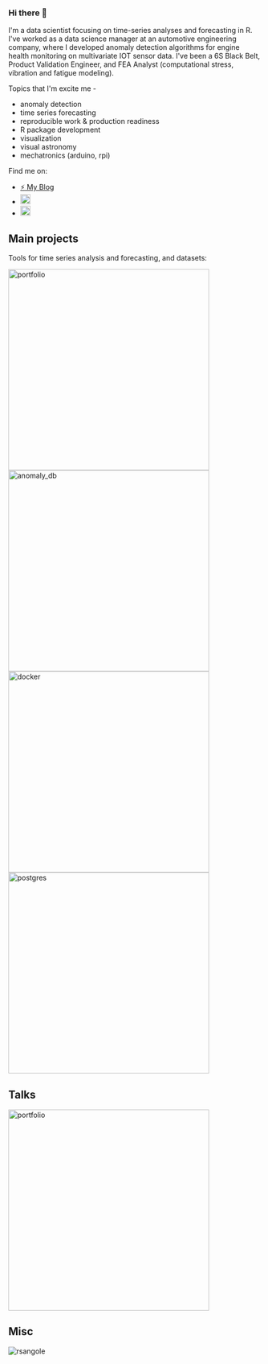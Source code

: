 ### Hi there 👋

I'm a data scientist focusing on time-series analyses and forecasting in R. I've worked as a data science manager at an automotive engineering company, where I developed anomaly detection algorithms for engine health monitoring on multivariate IOT sensor data. I've been a 6S Black Belt, Product Validation Engineer, and FEA Analyst (computational stress, vibration and fatigue modeling).

Topics that I'm excite me -
* anomaly detection
* time series forecasting
* reproducible work & production readiness
* R package development
* visualization
* visual astronomy
* mechatronics (arduino, rpi)

Find me on:
- [:zap: My Blog](http://www.rsangole.com)
- [<img src="https://raw.githubusercontent.com/rahuldkjain/github-profile-readme-generator/master/src/images/icons/Social/twitter.svg" alt="twitter" width="20"/>](https://twitter.com/rsangole)
- [<img src="https://raw.githubusercontent.com/rahuldkjain/github-profile-readme-generator/master/src/images/icons/Social/linked-in-alt.svg" alt="linkedin" width="20"/>](https://www.linkedin.com/in/rahulsangole/)

## Main projects

Tools for time series analysis and forecasting, and datasets:
<p align="left">
  <a href="https://github.com/rsangole/portfolio"><img width="400" src="https://github-readme-stats.vercel.app/api/pin/?username=rsangole&repo=portfolio&theme=react&bg_color=1F222E&title_color=F85D7F&icon_color=F8D866&hide_border=true&show_icons=false" alt="portfolio"></a>
  <a href="https://github.com/rsangole/anomaly_db"><img width="400" src="https://github-readme-stats.vercel.app/api/pin/?username=rsangole&repo=anomaly_db&theme=react&bg_color=1F222E&title_color=F85D7F&icon_color=F8D866&hide_border=true&show_icons=false" alt="anomaly_db"></a>
  <a href="https://github.com/rsangole/docker"><img width="400" src="https://github-readme-stats.vercel.app/api/pin/?username=rsangole&repo=docker&theme=react&bg_color=1F222E&title_color=F85D7F&icon_color=F8D866&hide_border=true&show_icons=false" alt="docker"></a>
  <a href="https://github.com/rsangole/postgres"><img width="400" src="https://github-readme-stats.vercel.app/api/pin/?username=rsangole&repo=postgres&theme=react&bg_color=1F222E&title_color=F85D7F&icon_color=F8D866&hide_border=true&show_icons=false" alt="postgres"></a>
</p>

## Talks
<p align="left">
  <a href="https://github.com/rsangole/user2022-r-for-docker"><img width="400" src="https://github-readme-stats.vercel.app/api/pin/?username=rsangole&repo=user2022-r-for-docker&theme=react&bg_color=1F222E&title_color=F85D7F&icon_color=F8D866&hide_border=true&show_icons=false" alt="portfolio"></a>
</p>

## Misc

<p align="left"> <img src="https://github-readme-stats.vercel.app/api?username=rsangole&hide=java,html,tex&theme=react&bg_color=1F222E&title_color=F85D7F&icon_color=F8D866&hide_border=true&langs_count=4)" alt="rsangole" />

